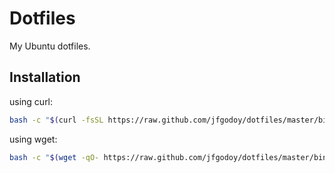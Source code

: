 # Dotfiles

My Ubuntu dotfiles.

## Installation

using curl:
```sh
bash -c "$(curl -fsSL https://raw.github.com/jfgodoy/dotfiles/master/bin/dotfiles.sh)" && source ~/.bashrc
```

using wget:
```sh
bash -c "$(wget -qO- https://raw.github.com/jfgodoy/dotfiles/master/bin/dotfiles.sh)" && source ~/.bashrc
```
